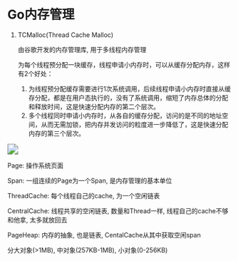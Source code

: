 # Go内存管理

1. TCMalloc(Thread Cache Malloc)

   由谷歌开发的内存管理库, 用于多线程内存管理

   为每个线程预分配一块缓存，线程申请小内存时，可以从缓存分配内存，这样有2个好处：

   1.  为线程预分配缓存需要进行1次系统调用，后续线程申请小内存时直接从缓存分配，都是在用户态执行的，没有了系统调用，缩短了内存总体的分配和释放时间，这是快速分配内存的第二个层次。
   2.  多个线程同时申请小内存时，从各自的缓存分配，访问的是不同的地址空间，从而无需加锁，把内存并发访问的粒度进一步降低了，这是快速分配内存的第三个层次。

<img src="/home/halo/notes/TCMalloc.jpg" style="zoom:150%;" />

Page: 操作系统页面

Span: 一组连续的Page为一个Span, 是内存管理的基本单位

ThreadCache: 每个线程自己的cache, 为一个空闲链表

CentralCache: 线程共享的空闲链表, 数量和Thread一样, 线程自己的cache不够和他拿, 太多就放回去

PageHeap: 内存的抽象, 也是链表, CentalCache从其中获取空闲span



分大对象(>1MB), 中对象(257KB-1MB), 小对象(0-256KB) 